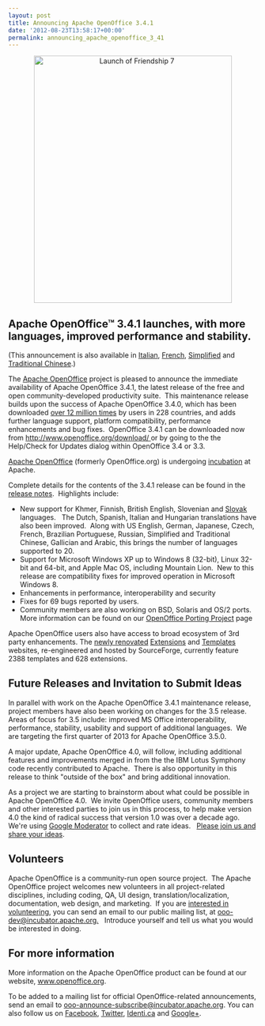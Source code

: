 ```yaml
---
layout: post
title: Announcing Apache OpenOffice 3.4.1
date: '2012-08-23T13:58:17+00:00'
permalink: announcing_apache_openoffice_3_41
---
```

<div align="center"><a title="Launch of Friendship 7 by NASA on The Commons, on Flickr" href="http://www.flickr.com/photos/nasacommons/4858565516/"><img width="400" height="500" alt="Launch of Friendship 7" src="http://farm5.staticflickr.com/4143/4858565516_182aeffec3.jpg" /></a></div> 
  <p> </p> 
  <h2>Apache OpenOffice™ 3.4.1 launches, with more languages, improved performance and stability. <br /></h2> 
  <p>(This announcement is also available in <a href="http://www.openoffice.org/it/stampa/comunicati/aoo341.html">Italian</a>, <a href="http://www.openoffice.org/fr/AOO_annonce_3_4_1.html">French</a>, <a href="http://www.openoffice.org/zh-cn/news/aoo341.html">Simplified</a> and <a href="http://www.openoffice.org/zh-tw/news/aoo341.html">Traditional Chinese</a>.)<br /></p> 
  <p>The <a href="http://www.openoffice.org/">Apache OpenOffice</a> project is pleased to announce the immediate availability of Apache OpenOffice 3.4.1, the latest release of the free and open community-developed productivity suite.&nbsp; This maintenance release builds upon the success of Apache OpenOffice 3.4.0, which has been downloaded <a href="http://www.openoffice.org/stats/">over 12 million times</a> by users in 228 countries, and adds further language support, platform compatibility, performance enhancements and bug fixes.&nbsp; OpenOffice 3.4.1 can be downloaded now from <a href="http://www.openoffice.org/download/">http://www.openoffice.org/download/ </a>or by going to the the Help/Check for Updates dialog within OpenOffice 3.4 or 3.3.<br /></p> 
  <p><a href="http://www.openoffice.org/">Apache OpenOffice</a> (formerly OpenOffice.org) is undergoing <a href="http://incubator.apache.org/">incubation</a> at Apache.<br /></p> 
  <p> Complete details for the contents of the 3.4.1 release can be found in the <a href="http://www.openoffice.org/development/releases/3.4.1.html">release notes</a>.&nbsp; Highlights include: <br /></p> 
  <ul> 
    <li>New support for Khmer, Finnish, British English, Slovenian and <a href="http://www.openoffice.org/sk/">Slovak</a> languages. &nbsp; The Dutch, Spanish, Italian and Hungarian translations have also been improved.&nbsp; Along with US English, German, Japanese, Czech, French, Brazilian Portuguese, Russian, Simplified and Traditional Chinese, Gallician and Arabic, this brings the number of languages supported to 20.</li> 
    <li>Support for Microsoft Windows XP up to Windows 8 (32-bit), Linux 32-bit and 64-bit, and Apple Mac OS, including Mountain Lion.&nbsp; New to this release are compatibility fixes for improved operation in Microsoft Windows 8.<br /></li> 
    <li>Enhancements in performance, interoperability and security<br /></li> 
    <li>Fixes for 69 bugs reported by users.</li> 
    <li>Community members are also working on BSD, Solaris and OS/2 ports.&nbsp; More information can be found on our <a href="http://www.openoffice.org/porting/">OpenOffice Porting Project</a> page</li> 
  </ul> 
  <p>Apache OpenOffice users also have access to broad ecosystem of 3rd party enhancements. The <a href="http://sourceforge.net/blog/apache-openoffice-extensions-and-templates-new-features-available/">newly renovated</a> <a href="http://extensions.openoffice.org/">Extensions</a> and <a href="http://templates.openoffice.org/">Templates</a> websites, re-engineered and hosted by SourceForge, 
currently feature 2388 templates and 628 extensions.<br /></p> 
  <ul></ul> 
  <h2>Future Releases and Invitation to Submit Ideas<br /></h2> 
  <p>In parallel with work on the Apache OpenOffice 3.4.1 maintenance release, project members have also been working on changes for the 3.5 release.&nbsp; Areas of focus for 3.5 include: improved MS Office interoperability, performance, stability, usability and support of additional languages.&nbsp; We are targeting the first quarter of 2013 for Apache OpenOffice 3.5.0.</p> 
  <p>A major update, Apache OpenOffice 4.0, will follow, including additional features and improvements merged in from the the IBM Lotus Symphony code recently contributed to Apache.&nbsp; There is also opportunity in this release to think &quot;outside of the box&quot; and bring additional innovation.<br /></p> 
  <p>As a project we are starting to brainstorm about what could be possible in Apache OpenOffice 4.0.&nbsp; We invite OpenOffice users, community members and other interested parties to join us in this process, to help make version 4.0 the kind of radical success that version 1.0 was over a decade ago.&nbsp; We're using <a href="http://www.google.com/moderator/">Google Moderator</a> to collect and rate ideas. &nbsp; <a href="https://www.google.com/moderator/#16/e=2011d5">Please join us and share your ideas</a>.<br /></p> 
  <h2>Volunteers <br /></h2> 
  <p>Apache OpenOffice is a community-run open source project.&nbsp; The Apache OpenOffice project welcomes new volunteers in all project-related disciplines, including coding, QA, UI design, translation/localization, documentation, web design, and marketing.&nbsp; If you are <a href="http://incubator.apache.org/openofficeorg/get-involved.html">interested in volunteering</a>, you can send an email to our public mailing list, at <a href="http://incubator.apache.org">ooo-dev@incubator.apache.org.</a>&nbsp;&nbsp; Introduce yourself and tell us what you would be interested in doing.&nbsp; <br /></p> 
  <h2>For more information <br /></h2> 
  <p>More information on the Apache OpenOffice product can be found at our website, <a href="http://www.openoffice.org">www.openoffice.org</a>. <br /></p> 
  <p>
To be added to a mailing list for official OpenOffice-related announcements, send an email to <a href="mailto:ooo-announce-subscribe@incubator.apache.org">ooo-announce-subscribe@incubator.apache.org</a>. You can also 
follow us on <a href="http://www.facebook.com/ApacheOO">Facebook</a>, <a href="https://twitter.com/#%21/apacheoo">Twitter</a>, <a href="http://identi.ca/apacheoo">Identi.ca</a> and <a href="https://plus.google.com/u/0/114598373874764163668/">Google+</a>.
</p>
